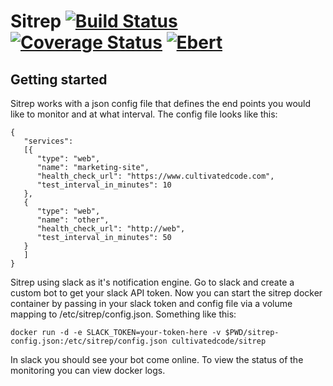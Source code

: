 # Sitrep [![Build Status](https://travis-ci.org/cultivatedcode/sitrep.svg?branch=master)](https://travis-ci.org/cultivatedcode/sitrep) [![Coverage Status](https://coveralls.io/repos/github/cultivatedcode/sitrep/badge.svg?branch=master)](https://coveralls.io/github/cultivatedcode/sitrep?branch=master) [![Ebert](https://ebertapp.io/github/cultivatedcode/sitrep.svg)](https://ebertapp.io/github/cultivatedcode/sitrep)

## Getting started

Sitrep works with a json config file that defines the end points you would like to monitor and at what interval.  The config file looks like this:

```
{
   "services": 
   [{
      "type": "web",
      "name": "marketing-site",
      "health_check_url": "https://www.cultivatedcode.com",
      "test_interval_in_minutes": 10
   },
   {
      "type": "web",
      "name": "other",
      "health_check_url": "http://web",
      "test_interval_in_minutes": 50
   }
   ]
}
```

Sitrep using slack as it's notification engine.  Go to slack and create a custom bot to get your slack API token.  Now you can start the sitrep docker container by passing in your slack token and config file via a volume mapping to /etc/sitrep/config.json.  Something like this:

`docker run -d -e SLACK_TOKEN=your-token-here -v $PWD/sitrep-config.json:/etc/sitrep/config.json cultivatedcode/sitrep`

In slack you should see your bot come online.  To view the status of the monitoring you can view docker logs.